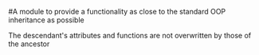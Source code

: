 #A module to provide a functionality as close to the standard OOP inheritance as possible

The descendant's attributes and functions are not overwritten by those of the ancestor
